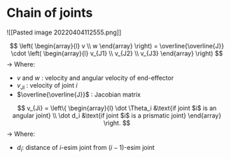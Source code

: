 # Chain of joints
![[Pasted image 20220404112555.png]]

$$
\left(
\begin{array}{l}
v
\\
w
\end{array}
\right)
= \overline{\overline{J}} \cdot
\left(
\begin{array}{l}
v_{J1}
\\
v_{J2}
\\
v_{J3}
\end{array}
\right)
$$
-> Where:
- $v$ and $w$ : velocity and angular velocity of end-effector
- $v_{Ji}$ : velocity of joint $i$
- $\overline{\overline{J}}$ : Jacobian matrix

$$
v_{Ji} = 
\left\{
\begin{array}{l}
\dot \Theta_i &\text{if joint $i$ is an angular joint}
\\
\dot d_i &\text{if joint $i$ is a prismatic joint}
\end{array}
\right.
$$
-> Where:
- $d_i$: distance of $i$-esim joint from $(i-1)$-esim joint